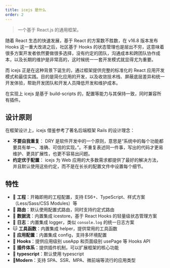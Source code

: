 ```yaml
---
title: icejs 是什么
order: 2
---
```


> 一个基于 React.js 的通用框架。

随着 React 生态的快速发展，基于 React 的方案数不胜数，在 v16.8 版本发布 Hooks 这一重大改进之后，社区基于 Hooks 的状态管理也是层出不穷，这意味着很多方案开发者依然要做很多选择，没有约定的团队，沟通成本和跨团队协作成本，以及长期的维护是非常高的，这时候统一一套开发模式就显得尤为重要。

而 icejs 正是在这种背景下诞生的，通过框架提供完整的标准化的 React 应用开发模式和最佳实践。目的是简化应用的开发，以及收敛技术栈、屏蔽底层差异和统一开发体验，帮助开发团队和开发人员降低开发和维护成本。

在实现上 icejs 是基于 build-scripts 的，配置等能力与其保持一致，同时兼容所有插件。

## 设计原则

在框架设计上，icejs 借鉴参考了著名后端框架 Rails 的设计理念：

* **不要自我重复**： DRY 是软件开发中的一个原则，意思是“系统中的每个功能都要具有单一、准确、可信的实现。”。不重复表述同一件事，写出的代码才更易维护、更具扩展性，也更不容易出问题。
* **约定优于配置**： icejs 为 Web 应用的大多数需求都提供了最好的解决方法，并且默认使用这些约定，而不是在长长的配置文件中设置每个细节。

## 特性

- 🐒 **工程**：开箱即用的工程配置，支持 ES6+、TypeScript、样式方案（Less/Sass/CSS Modules）等
- 🦊 **路由**：默认使用配置式路由，同时支持约定式路由
- 🐯 **数据流**：内置集成 icestore，基于 React Hooks 的轻量级状态管理方案
- 🐶 **日志**：内置集成 logger，类似 `console.log` 的统一日志方案
- 🐱 **工具函数**：内置集成 helper，提供常用的工具函数
- 🦁 **应用配置**：内置集成 config，支持多环境配置
- 🐴 **Hooks**：提供应用级别 useApp 和页面级别 usePage 等 Hooks API
- 🐌 **插件体系**：提供插件机制，可以扩展框架的核心功能
- 🐘 **typescript**：默认使用 typescript 
- 🐂**Modern**：支持 SPA、SSR、MPA、微前端等流行的应用类型
